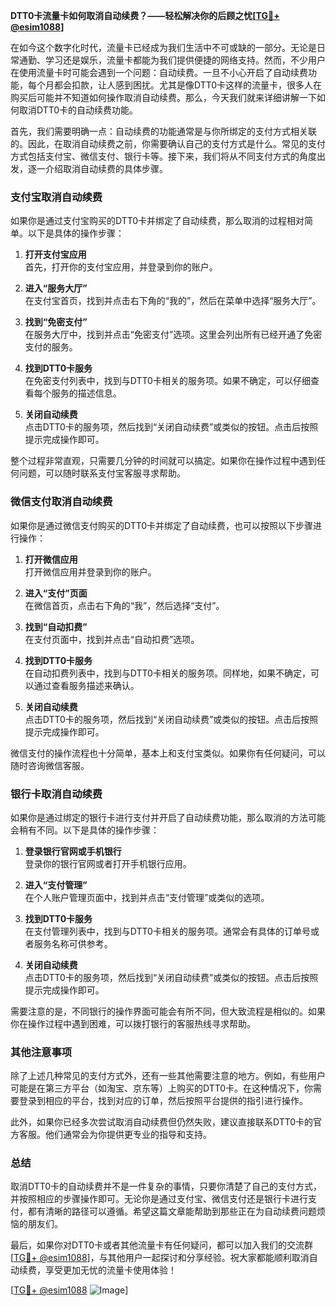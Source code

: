 **DTT0卡流量卡如何取消自动续费？——轻松解决你的后顾之忧[[TG💪+ @esim1088](https://t.me/s/esim1088)]**

在如今这个数字化时代，流量卡已经成为我们生活中不可或缺的一部分。无论是日常通勤、学习还是娱乐，流量卡都能为我们提供便捷的网络支持。然而，不少用户在使用流量卡时可能会遇到一个问题：自动续费。一旦不小心开启了自动续费功能，每个月都会扣款，让人感到困扰。尤其是像DTT0卡这样的流量卡，很多人在购买后可能并不知道如何操作取消自动续费。那么，今天我们就来详细讲解一下如何取消DTT0卡的自动续费功能。

首先，我们需要明确一点：自动续费的功能通常是与你所绑定的支付方式相关联的。因此，在取消自动续费之前，你需要确认自己的支付方式是什么。常见的支付方式包括支付宝、微信支付、银行卡等。接下来，我们将从不同支付方式的角度出发，逐一介绍取消自动续费的具体步骤。

### 支付宝取消自动续费

如果你是通过支付宝购买的DTT0卡并绑定了自动续费，那么取消的过程相对简单。以下是具体的操作步骤：

1. **打开支付宝应用**  
   首先，打开你的支付宝应用，并登录到你的账户。

2. **进入“服务大厅”**  
   在支付宝首页，找到并点击右下角的“我的”，然后在菜单中选择“服务大厅”。

3. **找到“免密支付”**  
   在服务大厅中，找到并点击“免密支付”选项。这里会列出所有已经开通了免密支付的服务。

4. **找到DTT0卡服务**  
   在免密支付列表中，找到与DTT0卡相关的服务项。如果不确定，可以仔细查看每个服务的描述信息。

5. **关闭自动续费**  
   点击DTT0卡的服务项，然后找到“关闭自动续费”或类似的按钮。点击后按照提示完成操作即可。

整个过程非常直观，只需要几分钟的时间就可以搞定。如果你在操作过程中遇到任何问题，可以随时联系支付宝客服寻求帮助。

### 微信支付取消自动续费

如果你是通过微信支付购买的DTT0卡并绑定了自动续费，也可以按照以下步骤进行操作：

1. **打开微信应用**  
   打开微信应用并登录到你的账户。

2. **进入“支付”页面**  
   在微信首页，点击右下角的“我”，然后选择“支付”。

3. **找到“自动扣费”**  
   在支付页面中，找到并点击“自动扣费”选项。

4. **找到DTT0卡服务**  
   在自动扣费列表中，找到与DTT0卡相关的服务项。同样地，如果不确定，可以通过查看服务描述来确认。

5. **关闭自动续费**  
   点击DTT0卡的服务项，然后找到“关闭自动续费”或类似的按钮。点击后按照提示完成操作即可。

微信支付的操作流程也十分简单，基本上和支付宝类似。如果你有任何疑问，可以随时咨询微信客服。

### 银行卡取消自动续费

如果你是通过绑定的银行卡进行支付并开启了自动续费功能，那么取消的方法可能会稍有不同。以下是具体的操作步骤：

1. **登录银行官网或手机银行**  
   登录你的银行官网或者打开手机银行应用。

2. **进入“支付管理”**  
   在个人账户管理页面中，找到并点击“支付管理”或类似的选项。

3. **找到DTT0卡服务**  
   在支付管理列表中，找到与DTT0卡相关的服务项。通常会有具体的订单号或者服务名称可供参考。

4. **关闭自动续费**  
   点击DTT0卡的服务项，然后找到“关闭自动续费”或类似的按钮。点击后按照提示完成操作即可。

需要注意的是，不同银行的操作界面可能会有所不同，但大致流程是相似的。如果你在操作过程中遇到困难，可以拨打银行的客服热线寻求帮助。

### 其他注意事项

除了上述几种常见的支付方式外，还有一些其他需要注意的地方。例如，有些用户可能是在第三方平台（如淘宝、京东等）上购买的DTT0卡。在这种情况下，你需要登录到相应的平台，找到对应的订单，然后按照平台提供的指引进行操作。

此外，如果你已经多次尝试取消自动续费但仍然失败，建议直接联系DTT0卡的官方客服。他们通常会为你提供更专业的指导和支持。

### 总结

取消DTT0卡的自动续费并不是一件复杂的事情，只要你清楚了自己的支付方式，并按照相应的步骤操作即可。无论你是通过支付宝、微信支付还是银行卡进行支付，都有清晰的路径可以遵循。希望这篇文章能帮助到那些正在为自动续费问题烦恼的朋友们。

最后，如果你对DTT0卡或者其他流量卡有任何疑问，都可以加入我们的交流群[[TG💪+ @esim1088](https://t.me/s/esim1088)]，与其他用户一起探讨和分享经验。祝大家都能顺利取消自动续费，享受更加无忧的流量卡使用体验！

[[TG💪+ @esim1088](https://t.me/s/esim1088) ![Image](https://i.postimg.cc/4NQfJmqS/Snipaste-2025-05-13-00-14-12.png)]